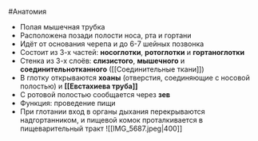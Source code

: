 #Анатомия 
- Полая мышечная трубка
- Расположена позади полости носа, рта и гортани
- Идёт от основания черепа и до 6-7 шейных позвонка 
- Состоит из 3-х частей: **носоглотки**, **ротоглотки** и **гортаноглотки**
- Стенка из 3-х слоёв: **слизистого**, **мышечного** и **соединительнотканного** ([[Соединительные ткани]])
- В глотку открываются **хоаны** (отверстия, соединяющие с носовой полостью) и **[[Евстахиева труба]]**
- С ротовой полостью сообщается через **зев**
- Функция: проведение пищи
- При глотании вход в органы дыхания перекрываются надгортанником, и пищевой комок проталкивается в пищеварительный тракт
![[IMG_5687.jpeg|400]]